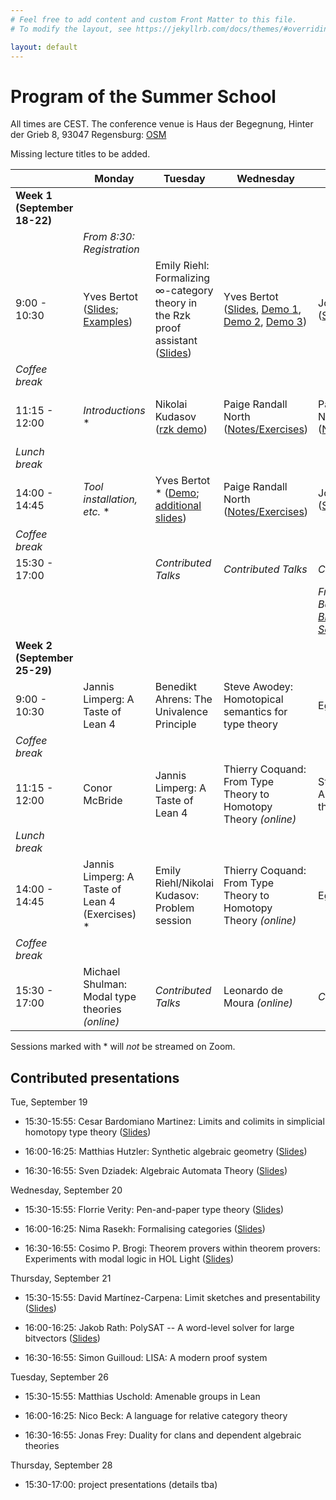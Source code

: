 ```yaml
---
# Feel free to add content and custom Front Matter to this file.
# To modify the layout, see https://jekyllrb.com/docs/themes/#overriding-theme-defaults

layout: default
---
```


# Program of the Summer School #

All times are CEST. The conference venue is Haus der Begegnung, Hinter der Grieb 8, 93047 Regensburg: <a href="https://osm.org/go/0JHHl5mJB--?layers=N&m=&way=111082760">OSM</a>

Missing lecture titles to be added.

|                              | Monday                         | Tuesday             | Wednesday           | Thursday                     | Friday              |
|------------------------------|--------------------------------|---------------------|---------------------|------------------------------|---------------------|
| **Week 1 (September 18-22)** |
|                              | *From 8:30:<br> Registration*  | 
| 9:00 - 10:30                 | Yves Bertot (<a href="https://www-sop.inria.fr/members/Yves.Bertot/Regensburg_lectures/slides1.pdf">Slides</a>; <a href="https://www-sop.inria.fr/members/Yves.Bertot/Regensburg_lectures/slides1.v">Examples</a>)                    | Emily Riehl: Formalizing ∞-category theory in the Rzk proof assistant (<a href="https://emilyriehl.github.io/files/yoneda-in-rzk.pdf">Slides</a>)        | Yves Bertot (<a href="https://www-sop.inria.fr/members/Yves.Bertot/Regensburg_lectures/slides3.pdf">Slides</a>, <a href="https://www-sop.inria.fr/members/Yves.Bertot/Regensburg_lectures/slides3.v">Demo 1</a>, <a href="https://www-sop.inria.fr/members/Yves.Bertot/Regensburg_lectures/slides3_1.v">Demo 2</a>, <a href="https://www-sop.inria.fr/members/Yves.Bertot/Regensburg_lectures/slides3_2.v">Demo 3</a>)         | John Harrison (<a href="slides/slides_jrh_part1.pdf">Slides</a>)               | John Harrison (<a href="slides/slides_jrh_part3.pdf">Slides</a>)      |
| *Coffee break*
| 11:15 - 12:00                | *Introductions* *               | Nikolai Kudasov  (<a href="https://fizruk.github.io/itp-school-2023-demo/">rzk demo</a>)   | Paige Randall North (<a href="https://github.com/paigenorth/itp-hott">Notes/Exercises</a>) | Paige Randall North (<a href="https://github.com/paigenorth/itp-hott">Notes/Exercises</a>) | Angeliki Koutsoukou-Argyraki *(online)* |
| *Lunch break*
| 14:00 - 14:45                | *Tool installation, etc.* *                              | Yves Bertot * (<a href="https://www-sop.inria.fr/members/Yves.Bertot/Regensburg_lectures/slides2.v">Demo</a>; <a href="https://www-sop.inria.fr/members/Yves.Bertot/Regensburg_lectures/slides2.pdf">additional slides</a>)       | Paige Randall North (<a href="https://github.com/paigenorth/itp-hott ">Notes/Exercises</a>) | John Harrison (<a href="slides/slides_jrh_part2.pdf">Slides</a>)                | Angeliki Koutsoukou-Argyraki *(online)* |
| *Coffee break*
| 15:30 - 17:00                |                                | *Contributed Talks* | *Contributed Talks* | *Contributed Talks*
|                              |                                |                     |                     | *From 19:00:<br> Banquet at <a href="https://www.brauhaus-am-schloss.com/">Brauhaus am Schloss</a>* *
| **Week 2 (September 25-29)** |
| 9:00 - 10:30                 | Jannis Limperg: A Taste of Lean 4                 | Benedikt Ahrens: The Univalence Principle     | Steve Awodey: Homotopical semantics for type theory                 | Egbert Rijke                 | Egbert Rijke
| *Coffee break*
| 11:15 - 12:00                | Conor McBride                         | Jannis Limperg: A Taste of Lean 4      | Thierry Coquand: From Type Theory to Homotopy Theory *(online)*   | Steve Awodey: Algebraic type theory                 | tba
| *Lunch break*
| 14:00 - 14:45                | Jannis Limperg: A Taste of Lean 4 (Exercises) *                 | Emily Riehl/Nikolai Kudasov: Problem session                 | Thierry Coquand: From Type Theory to Homotopy Theory *(online)*   | Egbert Rijke                 |
| *Coffee break*
| 15:30 - 17:00                | Michael Shulman: Modal type theories *(online)*     | *Contributed Talks* | Leonardo de Moura *(online)* | *Contributed Talks*          |

Sessions marked with * will *not* be streamed on Zoom.

## Contributed presentations ##

Tue, September 19

* 15:30-15:55: Cesar Bardomiano Martinez: 
  Limits and colimits in simplicial homotopy type theory
  (<a href="./slides/slides_bardomianomartinez.pdf">Slides</a>)
  
* 16:00-16:25: Matthias Hutzler: 
  Synthetic algebraic geometry
  (<a href="https://matthias-hutzler.de/itp-school-2023/contributed-talk-slides.pdf ">Slides</a>)

* 16:30-16:55: Sven Dziadek:
  Algebraic Automata Theory
  (<a href="./slides/slides_dziadek.pdf">Slides</a>)

Wednesday, September 20

* 15:30-15:55: Florrie Verity: 
  Pen-and-paper type theory
  (<a href="./slides/slides_verity.pdf">Slides</a>)

* 16:00-16:25: Nima Rasekh:
  Formalising categories
  (<a href="./slides/slides_rasekh.pdf">Slides</a>)

* 16:30-16:55: Cosimo P. Brogi: 
  Theorem provers within theorem provers: Experiments with modal logic in HOL Light
  (<a href="./slides/slides_brogi.pdf">Slides</a>)

Thursday, September 21

* 15:30-15:55: David Martínez-Carpena:
  Limit sketches and presentability
  (<a href="https://dvmcarpena.com/files/talks/itp-school-2023_DavidMartinezCarpena.pdf">Slides</a>)

* 16:00-16:25: Jakob Rath:
  PolySAT -- A word-level solver for large bitvectors
  (<a href="./slides/slides_rath.pdf">Slides</a>)

* 16:30-16:55: Simon Guilloud:
  LISA: A modern proof system

Tuesday, September 26

* 15:30-15:55: Matthias Uschold:
  Amenable groups in Lean

* 16:00-16:25: Nico Beck: 
  A language for relative category theory

* 16:30-16:55: Jonas Frey: 
  Duality for clans and dependent algebraic theories

Thursday, September 28

* 15:30-17:00: project presentations (details tba)
